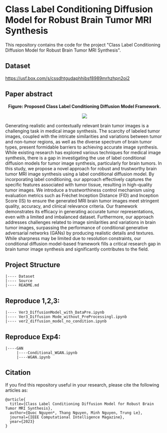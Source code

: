 # Class Label Conditioning Diffusion Model for Robust Brain Tumor MRI Synthesis

This repository contains the code for the project "Class Label Conditioning Diffusion Model for Robust Brain Tumor MRI Synthesis".

## Dataset
https://usf.box.com/s/cssdhtgudaphhibsf8989mrhzhpn2oj2

## Paper abstract

**<p align="center">Figure: Proposed Class Label Conditioning Diffusion Model Framework.</p>**
<p align="center">
<img src="https://github.com/quocnh/DF_MRI/blob/main/fig_framework_df.png"/>
</p>

Generating realistic and contextually relevant brain tumor images is a challenging task in medical image synthesis. The scarcity of labeled tumor images, coupled with the intricate similarities and variations between tumor and non-tumor regions, as well as the diverse spectrum of brain tumor types, present formidable barriers to achieving accurate image synthesis. While existing research has explored various techniques for medical image synthesis, there is a gap in investigating the use of label conditional diffusion models for tumor image synthesis, particularly for brain tumors. In this study, we propose a novel approach for robust and trustworthy brain tumor MRI image synthesis using a label conditional diffusion model. By incorporating label conditioning, our approach effectively captures the specific features associated with tumor tissue, resulting in high-quality tumor images. We introduce a trustworthiness control mechanism using evaluation metrics such as Fréchet Inception Distance (FID) and Inception Score (IS) to ensure the generated MRI brain tumor images meet stringent quality, accuracy, and clinical relevance criteria. Our framework demonstrates its efficacy in generating accurate tumor representations, even with a limited and imbalanced dataset. Furthermore, our approach addresses challenges related to image similarities and variations in brain tumor images, surpassing the performance of conditional generative adversarial networks (GANs) by producing realistic details and textures. While sharpness may be limited due to resolution constraints, our conditional diffusion model-based framework fills a critical research gap in brain tumor image synthesis and significantly contributes to the field.

## Project Structure
```
|---- Dataset
|---- Source
|---- README.md
```

## Reproduce 1,2,3:
```
|---- Ver3_DiffusionModel_with_DataPre.ipynb
|---- Ver3_Diffusion Mode_without_PreProcessingl.ipynb
|---- ver2_diffusion_model_no_condition.ipynb
```
## Reproduce Exp4:
```
|----GAN
     |----Conditional_WGAN.ipynb
     |----WGAN.ipynb

```


## Citation
If you find this repository useful in your research, please cite the following articles as: 

```
@article{
  title={Class Label Conditioning Diffusion Model for Robust Brain Tumor MRI Synthesis},
  author={Quoc Nguyen*, Thang Nguyen, Minh Nguyen, Trung Le},
  journal={IEEE Computational Intelligence Magazine},
  year={2023}
}

```

